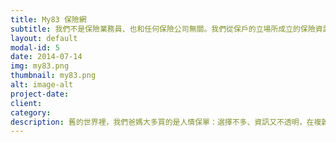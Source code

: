 ```yaml
---
title: My83 保險網
subtitle: 我們不是保險業務員、也和任何保險公司無關。我們從保戶的立場所成立的保險資訊媒合平台，希望幫助消費者保險買對不買貴，也讓專業的業務員有機會服務更多消費者！
layout: default
modal-id: 5
date: 2014-07-14
img: my83.png
thumbnail: my83.png
alt: image-alt
project-date:
client:
category:
description: 舊的世界裡，我們爸媽大多買的是人情保單：選擇不多、資訊又不透明，在複雜的合約與部分業務員微妙卻模糊的話術中，很容易買錯又買貴。新的世界中，我們期待讓軟體力量推動彷彿石器時代的保險市場開始改變。讓資訊更公開透明，幫助消費者以更簡單直覺的方式了解保險、用更便捷的方式媒合優秀業務員與消費者。我們不是保險業務員、也和任何保險公司無關。我們從保戶的立場所成立的保險資訊媒合平台，希望幫助消費者保險買對不買貴，也讓專業的業務員有機會服務更多消費者！
---
```

